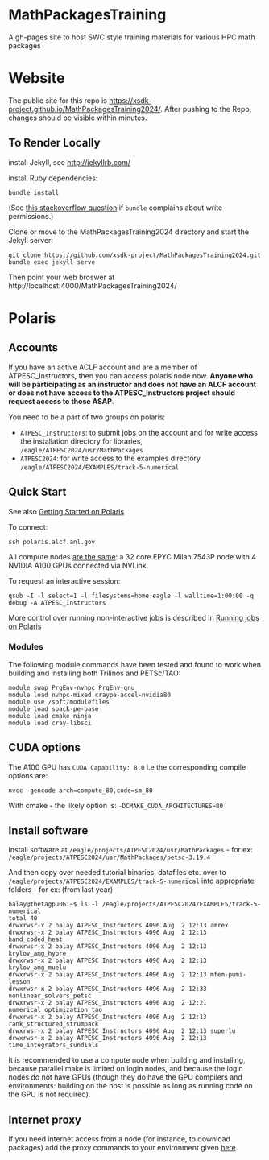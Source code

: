 # MathPackagesTraining
A gh-pages site to host SWC style training materials for various HPC math packages


# Website

The public site for this repo is https://xsdk-project.github.io/MathPackagesTraining2024/.
After pushing to the Repo, changes should be visible within minutes.

## To Render Locally

install Jekyll, see http://jekyllrb.com/

install Ruby dependencies:
```
bundle install
```

(See [this stackoverflow question](https://stackoverflow.com/questions/40385493/how-to-run-bundle-install-as-normal-user) if `bundle` complains about write permissions.)

Clone or move to the MathPackagesTraining2024 directory and start the Jekyll server:

```
git clone https://github.com/xsdk-project/MathPackagesTraining2024.git
bundle exec jekyll serve
```

Then point your web broswer at http://localhost:4000/MathPackagesTraining2024/


# Polaris

## Accounts

If you have an active ACLF account and are a member of ATPESC_Instructors, then
you can access polaris node now. **Anyone who will be participating as an
instructor and does not have an ALCF account or does not have access to the
ATPESC_Instructors project should request access to those ASAP**.

You need to be a part of two groups on polaris:

- `ATPESC_Instructors`: to submit jobs on the account and for write access the installation directory for libraries, `/eagle/ATPESC2024/usr/MathPackages`
- `ATPESC2024`: for write access to the examples directory `/eagle/ATPESC2024/EXAMPLES/track-5-numerical`

## Quick Start

See also [Getting Started on Polaris](https://docs.alcf.anl.gov/polaris/getting-started/)

To connect:

```
ssh polaris.alcf.anl.gov
```

All compute nodes [are the same](https://docs.alcf.anl.gov/polaris/hardware-overview/machine-overview/): a 32 core EPYC Milan 7543P node with 4 NVIDIA A100 GPUs connected via NVLink.

To request an interactive session:

```
qsub -I -l select=1 -l filesystems=home:eagle -l walltime=1:00:00 -q debug -A ATPESC_Instructors
```

More control over running non-interactive jobs is described in [Running jobs on Polaris](https://docs.alcf.anl.gov/polaris/running-jobs/)

### Modules

The following module commands have been tested and found to work when building and installing both Trilinos and PETSc/TAO:

```
module swap PrgEnv-nvhpc PrgEnv-gnu
module load nvhpc-mixed craype-accel-nvidia80
module use /soft/modulefiles
module load spack-pe-base
module load cmake ninja
module load cray-libsci
```

## CUDA options

The A100 GPU has `CUDA Capability: 8.0`  i.e the corresponding compile options are:

```
nvcc -gencode arch=compute_80,code=sm_80
```

With cmake - the likely option is: `-DCMAKE_CUDA_ARCHITECTURES=80`

## Install software

Install software at `/eagle/projects/ATPESC2024/usr/MathPackages` - for ex: `/eagle/projects/ATPESC2024/usr/MathPackages/petsc-3.19.4`

And then copy over needed tutorial binaries, datafiles etc. over to `/eagle/projects/ATPESC2024/EXAMPLES/track-5-numerical` into appropriate folders - for ex: (from last year)

```
balay@thetagpu06:~$ ls -l /eagle/projects/ATPESC2024/EXAMPLES/track-5-numerical
total 40
drwxrwsr-x 2 balay ATPESC_Instructors 4096 Aug  2 12:13 amrex
drwxrwsr-x 2 balay ATPESC_Instructors 4096 Aug  2 12:13 hand_coded_heat
drwxrwsr-x 2 balay ATPESC_Instructors 4096 Aug  2 12:13 krylov_amg_hypre
drwxrwsr-x 2 balay ATPESC_Instructors 4096 Aug  2 12:13 krylov_amg_muelu
drwxrwsr-x 2 balay ATPESC_Instructors 4096 Aug  2 12:13 mfem-pumi-lesson
drwxrwsr-x 2 balay ATPESC_Instructors 4096 Aug  2 12:33 nonlinear_solvers_petsc
drwxrwsr-x 2 balay ATPESC_Instructors 4096 Aug  2 12:21 numerical_optimization_tao
drwxrwsr-x 2 balay ATPESC_Instructors 4096 Aug  2 12:13 rank_structured_strumpack
drwxrwsr-x 2 balay ATPESC_Instructors 4096 Aug  2 12:13 superlu
drwxrwsr-x 2 balay ATPESC_Instructors 4096 Aug  2 12:13 time_integrators_sundials
```

It is recommended to use a compute node when building and installing, because parallel make is limited on login nodes, and because the login nodes do not have GPUs (though they do have the GPU compilers and environments: building on the host is possible as long as running code on the GPU is not required).


## Internet proxy

If you need internet access from a node (for instance, to download packages) add the proxy commands to your environment given [here](https://docs.alcf.anl.gov/polaris/getting-started/?h=proxy).
